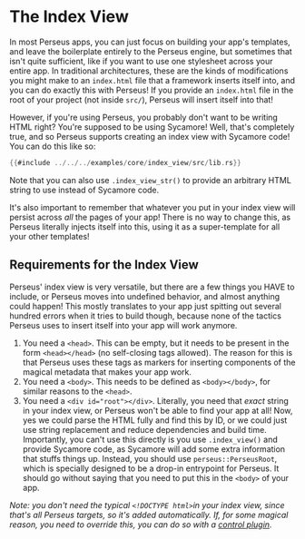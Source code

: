 # The Index View

In most Perseus apps, you can just focus on building your app's templates, and leave the boilerplate entirely to the Perseus engine, but sometimes that isn't quite sufficient, like if you want to use one stylesheet across your entire app. In traditional architectures, these are the kinds of modifications you might make to an `index.html` file that a framework inserts itself into, and you can do exactly this with Perseus! If you provide an `index.html` file in the root of your project (not inside `src/`), Perseus will insert itself into that!

However, if you're using Perseus, you probably don't want to be writing HTML right? You're supposed to be using Sycamore! Well, that's completely true, and so Perseus supports creating an index view with Sycamore code! You can do this like so:

```rust
{{#include ../../../examples/core/index_view/src/lib.rs}}
```

Note that you can also use `.index_view_str()` to provide an arbitrary HTML string to use instead of Sycamore code.

It's also important to remember that whatever you put in your index view will persist across *all* the pages of your app! There is no way to change this, as Perseus literally injects itself into this, using it as a super-template for all your other templates!

## Requirements for the Index View

Perseus' index view is very versatile, but there are a few things you HAVE to include, or Perseus moves into undefined behavior, and almost anything could happen! This mostly translates to your app just spitting out several hundred errors when it tries to build though, because none of the tactics Perseus uses to insert itself into your app will work anymore.

1. You need a `<head>`. This can be empty, but it needs to be present in the form `<head></head>` (no self-closing tags allowed). The reason for this is that Perseus uses these tags as markers for inserting components of the magical metadata that makes your app work.
2. You need a `<body>`. This needs to be defined as `<body></body>`, for similar reasons to the `<head>`.
3. You need a `<div id="root"></div>`. Literally, you need that *exact* string in your index view, or Perseus won't be able to find your app at all! Now, yes we could parse the HTML fully and find this by ID, or we could just use string replacement and reduce dependencies and build time. Importantly, you can't use this directly is you use `.index_view()` and provide Sycamore code, as Sycamore will add some extra information that stuffs things up. Instead, you should use `perseus::PerseusRoot`, which is specially designed to be a drop-in entrypoint for Perseus. It should go without saying that you need to put this in the `<body>` of your app.

*Note: you don't need the typical `<!DOCTYPE html>`in your index view, since that's all Perseus targets, so it's added automatically. If, for some magical reason, you need to override this, you can do so with a [control plugin](:reference/plugins/control).*
